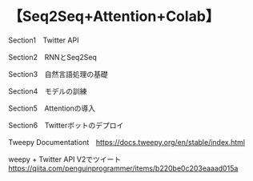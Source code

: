 # 【Seq2Seq+Attention+Colab】

Section1　Twitter API

Section2　RNNとSeq2Seq

Section3　自然言語処理の基礎

Section4　モデルの訓練

Section5　Attentionの導入

Section6　Twitterボットのデプロイ

Tweepy Documentationt　https://docs.tweepy.org/en/stable/index.html

weepy + Twitter API V2でツイート　https://qiita.com/penguinprogrammer/items/b220be0c203eaaad015a
